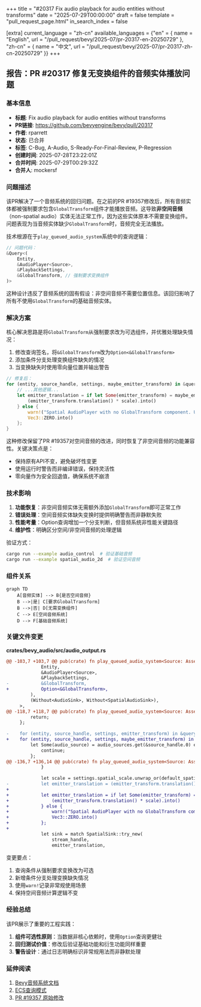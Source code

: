 +++
title = "#20317 Fix audio playback for audio entities without transforms"
date = "2025-07-29T00:00:00"
draft = false
template = "pull_request_page.html"
in_search_index = false

[extra]
current_language = "zh-cn"
available_languages = {"en" = { name = "English", url = "/pull_request/bevy/2025-07/pr-20317-en-20250729" }, "zh-cn" = { name = "中文", url = "/pull_request/bevy/2025-07/pr-20317-zh-cn-20250729" }}
+++

## 报告：PR #20317 修复无变换组件的音频实体播放问题

### 基本信息
- **标题**: Fix audio playback for audio entities without transforms
- **PR链接**: https://github.com/bevyengine/bevy/pull/20317
- **作者**: rparrett
- **状态**: 已合并
- **标签**: C-Bug, A-Audio, S-Ready-For-Final-Review, P-Regression
- **创建时间**: 2025-07-28T23:22:01Z
- **合并时间**: 2025-07-29T00:29:32Z
- **合并人**: mockersf

### 问题描述
该PR解决了一个音频系统的回归问题。在之前的PR #19357修改后，所有音频实体都被强制要求包含`GlobalTransform`组件才能播放音频。这导致**非空间音频**（non-spatial audio）实体无法正常工作，因为这些实体原本不需要变换组件。问题表现为当音频实体缺少`GlobalTransform`时，音频完全无法播放。

技术根源在于`play_queued_audio_system`系统中的查询逻辑：
```rust
// 问题代码：
&Query<(
    Entity,
    &AudioPlayer<Source>,
    &PlaybackSettings,
    &GlobalTransform, // 强制要求变换组件
)>
```
这种设计违反了音频系统的固有假设：非空间音频不需要位置信息。该回归影响了所有不使用`GlobalTransform`的基础音频实体。

### 解决方案
核心解决思路是将`GlobalTransform`从强制要求改为可选组件，并优雅处理缺失情况：
1. 修改查询签名，将`&GlobalTransform`改为`Option<&GlobalTransform>`
2. 添加条件分支处理变换组件缺失的情况
3. 当变换缺失时使用零向量位置并输出警告

```rust
// 修复后：
for (entity, source_handle, settings, maybe_emitter_transform) in &query_nonplaying {
    // ...其他逻辑...
    let emitter_translation = if let Some(emitter_transform) = maybe_emitter_transform {
        (emitter_transform.translation() * scale).into()
    } else {
        warn!("Spatial AudioPlayer with no GlobalTransform component. Using zero.");
        Vec3::ZERO.into()
    };
}
```
这种修改保留了PR #19357对空间音频的改进，同时恢复了非空间音频的功能兼容性。关键决策点是：
- 保持原有API不变，避免破坏性变更
- 使用运行时警告而非编译错误，保持灵活性
- 零向量作为安全回退值，确保系统不崩溃

### 技术影响
1. **功能恢复**：非空间音频实体无需额外添加`GlobalTransform`即可正常工作
2. **错误处理**：空间音频实体缺失变换时提供明确警告而非静默失败
3. **性能考量**：Option查询增加一个分支判断，但音频系统非性能关键路径
4. **维护性**：明确区分空间/非空间音频的处理逻辑

验证方式：
```bash
cargo run --example audio_control  # 验证基础音频
cargo run --example spatial_audio_2d  # 验证空间音频
```

### 组件关系
```mermaid
graph TD
    A[音频实体] --> B{是否空间音频}
    B -->|是| C[要求GlobalTransform]
    B -->|否| D[无需变换组件]
    C --> E[空间音频系统]
    D --> F[基础音频系统]
```

### 关键文件变更
**crates/bevy_audio/src/audio_output.rs**
```diff
@@ -103,7 +103,7 @@ pub(crate) fn play_queued_audio_system<Source: Asset + Decodable>(
             Entity,
             &AudioPlayer<Source>,
             &PlaybackSettings,
-            &GlobalTransform,
+            Option<&GlobalTransform>,
         ),
         (Without<AudioSink>, Without<SpatialAudioSink>),
     >,
@@ -118,7 +118,7 @@ pub(crate) fn play_queued_audio_system<Source: Asset + Decodable>(
         return;
     };
 
-    for (entity, source_handle, settings, emitter_transform) in &query_nonplaying {
+    for (entity, source_handle, settings, maybe_emitter_transform) in &query_nonplaying {
         let Some(audio_source) = audio_sources.get(&source_handle.0) else {
             continue;
         };
@@ -136,7 +136,14 @@ pub(crate) fn play_queued_audio_system<Source: Asset + Decodable>(
             }
 
             let scale = settings.spatial_scale.unwrap_or(default_spatial_scale.0).0;
-            let emitter_translation = (emitter_transform.translation() * scale).into();
+
+            let emitter_translation = if let Some(emitter_transform) = maybe_emitter_transform {
+                (emitter_transform.translation() * scale).into()
+            } else {
+                warn!("Spatial AudioPlayer with no GlobalTransform component. Using zero.");
+                Vec3::ZERO.into()
+            };
+
             let sink = match SpatialSink::try_new(
                 stream_handle,
                 emitter_translation,
```
变更要点：
1. 查询条件从强制要求变换改为可选
2. 新增条件分支处理变换缺失情况
3. 使用`warn!`记录非常规使用场景
4. 保持空间音频计算逻辑不变

### 经验总结
该PR展示了重要的工程实践：
1. **组件可选性原则**：当数据非核心依赖时，使用`Option`查询更健壮
2. **回归测试价值**：修改后验证基础功能和衍生功能同样重要
3. **警告设计**：通过日志明确标识非常规用法而非静默处理

### 延伸阅读
1. [Bevy音频系统文档](https://docs.rs/bevy_audio/latest/bevy_audio/)
2. [ECS查询模式](https://bevy-cheatbook.github.io/programming/queries.html)
3. [PR #19357 原始修改](https://github.com/bevyengine/bevy/pull/19357)